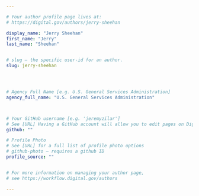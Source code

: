 ```yaml
---

# Your author profile page lives at:
# https://digital.gov/authors/jerry-sheehan

display_name: "Jerry Sheehan"
first_name: "Jerry"
last_name: "Sheehan"


# slug — the specific user-id for an author.
slug: jerry-sheehan




# Agency Full Name [e.g. U.S. General Services Administration]
agency_full_name: "U.S. General Services Administration"



# Your GitHub username [e.g. 'jeremyzilar']
# See [URL] Having a GitHub account will allow you to edit pages on DigitalGov. The image used in your GitHub account can also be used to populate your digital.gov profile photo.
github: ""

# Profile Photo
# See [URL] for a full list of profile photo options
# github-photo — requires a github ID
profile_source: ""


# For more information on managing your author page,
# see https://workflow.digital.gov/authors

---
```

